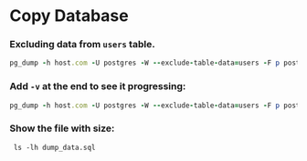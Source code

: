 # Copy Database

### Excluding data from `users` table.
```ruby
pg_dump -h host.com -U postgres -W --exclude-table-data=users -F p postgres > dump_data.sql
```

### Add `-v` at the end to see it progressing:
```ruby
pg_dump -h host.com -U postgres -W --exclude-table-data=users -F p postgres > dump_data.sql -v
```

### Show the file with size:
```
 ls -lh dump_data.sql
```
